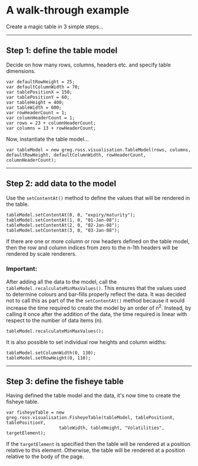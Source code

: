 # A walk-through example #

Create a magic table in 3 simple steps...


---


## Step 1: define the table model ##

Decide on how many rows, columns, headers etc. and specify table dimensions.

```
var defaultRowHeight = 25;
var defaultColumnWidth = 70;
var tablePositionX = 150;
var tablePositionY = 60;
var tableHeight = 400;
var tableWidth = 600;
var rowHeaderCount = 1;
var columnHeaderCount = 1;
var rows = 23 + columnHeaderCount;
var columns = 13 + rowHeaderCount;
```

Now, instantiate the table model...


```
var tableModel = new greg.ross.visualisation.TableModel(rows, columns, defaultRowHeight, defaultColumnWidth, rowHeaderCount, columnHeaderCount);
```


---


## Step 2: add data to the model ##

Use the `setContentAt()` method to define the values that will be rendered in the table.

```
tableModel.setContentAt(0, 0, "expiry/maturity");
tableModel.setContentAt(1, 0, "01-Jan-08");
tableModel.setContentAt(2, 0, "02-Jan-08");
tableModel.setContentAt(3, 0, "03-Jan-08");
```

If there are one or more column or row headers defined on the table model, then the row and column indices from zero to the n-1th headers will be rendered by scale renderers.

### Important: ###

After adding all the data to the model, call the `tableModel.recalculateMinMaxValues()`. This ensures that the values used to determine colours and bar-fills properly reflect the data. It was decided not to call this as part of the the `setContentAt()` method because it would increase the time required to create the model by an order of n<sup>2</sup>. Instead, by calling it once after the addition of the data, the time required is linear with respect to the number of data items (n).

```
tableModel.recalculateMinMaxValues();
```

It is also possible to set individual row heights and column widths:

```
tableModel.setColumnWidth(0, 130);
tableModel.setRowHeight(0, 110);
```


---


## Step 3: define the fisheye table ##

Having defined the table model and the data, it's now time to create the fisheye table.

```
var fisheyeTable = new greg.ross.visualisation.FisheyeTable(tableModel, tablePositionX, tablePositionY,
					tableWidth, tableHeight, "Volatilities", targetElement);
```

If the `targetElement` is specified then the table will be rendered at a position relative to this element. Otherwise, the table will be rendered at a position relative to the body of the page.